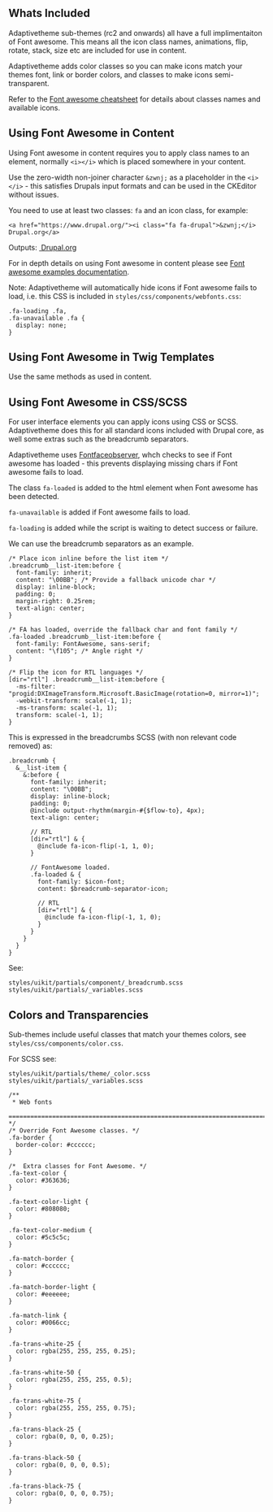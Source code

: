 ## Whats Included

Adaptivetheme sub-themes (rc2 and onwards) all have a full implimentaiton of Font awesome. This means all the icon class names, animations, flip, rotate, stack, size etc are included for use in content.

Adaptivetheme adds color classes so you can make icons match your themes font, link or border colors, and classes to make icons semi-transparent.

Refer to the [Font awesome cheatsheet](http://fontawesome.io/cheatsheet/) for details about classes names and available icons.


## Using Font Awesome in Content

Using Font awesome in content requires you to apply class names to an element, normally `<i></i>` which is placed somewhere in your content.

Use the zero-width non-joiner character `&zwnj;` as a placeholder in the `<i></i>` - this satisfies Drupals input formats and can be used in the CKEditor without issues.

You need to use at least two classes: `fa` and an icon class, for example:

`<a href="https://www.drupal.org/"><i class="fa fa-drupal">&zwnj;</i> Drupal.org</a>`

Outputs: <a href="https://www.drupal.org/"><i class="fa fa-drupal">&zwnj;</i> Drupal.org</a>

For in depth details on using Font awesome in content please see [Font awesome examples documentation](http://fontawesome.io/examples/).


Note: Adaptivetheme will automatically hide icons if Font awesome fails to load, i.e. this CSS is included in `styles/css/components/webfonts.css`:

````
.fa-loading .fa,
.fa-unavailable .fa {
  display: none;
}
````

## Using Font Awesome in Twig Templates

Use the same methods as used in content.


## Using Font Awesome in CSS/SCSS

For user interface elements you can apply icons using CSS or SCSS. Adaptivetheme does this for all standard icons included with Drupal core, as well some extras such as the breadcrumb separators.

Adaptivetheme uses [Fontfaceobserver](https://github.com/bramstein/fontfaceobserver), whch checks to see if Font awesome has loaded - this prevents displaying missing chars if Font awesome fails to load. 

The class `fa-loaded` is added to the html element when Font awesome has been detected.

`fa-unavailable` is added if Font awesome fails to load.

`fa-loading` is added while the script is waiting to detect success or failure.

We can use the breadcrumb separators as an example.

````
/* Place icon inline before the list item */
.breadcrumb__list-item:before {
  font-family: inherit;
  content: "\00BB"; /* Provide a fallback unicode char */
  display: inline-block;
  padding: 0;
  margin-right: 0.25rem;
  text-align: center;
}

/* FA has loaded, override the fallback char and font family */
.fa-loaded .breadcrumb__list-item:before {
  font-family: FontAwesome, sans-serif;
  content: "\f105"; /* Angle right */
}

/* Flip the icon for RTL languages */
[dir="rtl"] .breadcrumb__list-item:before {
  -ms-filter: "progid:DXImageTransform.Microsoft.BasicImage(rotation=0, mirror=1)";
  -webkit-transform: scale(-1, 1);
  -ms-transform: scale(-1, 1);
  transform: scale(-1, 1);
}
````

This is expressed in the breadcrumbs SCSS (with non relevant code removed) as:

````
.breadcrumb {
  &__list-item {
    &:before {
      font-family: inherit;
      content: "\00BB";
      display: inline-block;
      padding: 0;
      @include output-rhythm(margin-#{$flow-to}, 4px);
      text-align: center;

      // RTL
      [dir="rtl"] & {
        @include fa-icon-flip(-1, 1, 0);
      }

      // FontAwesome loaded.
      .fa-loaded & {
        font-family: $icon-font;
        content: $breadcrumb-separator-icon;

        // RTL
        [dir="rtl"] & {
          @include fa-icon-flip(-1, 1, 0);
        }
      }
    }
  }
}
````

See: 
````
styles/uikit/partials/component/_breadcrumb.scss
styles/uikit/partials/_variables.scss
````


## Colors and Transparencies

Sub-themes include useful classes that match your themes colors, see `styles/css/components/color.css`.

For SCSS see:
````
styles/uikit/partials/theme/_color.scss
styles/uikit/partials/_variables.scss
````

````
/**
 * Web fonts
 ============================================================================ */
/* Override Font Awesome classes. */
.fa-border {
  border-color: #cccccc;
}

/*  Extra classes for Font Awesome. */
.fa-text-color {
  color: #363636;
}

.fa-text-color-light {
  color: #808080;
}

.fa-text-color-medium {
  color: #5c5c5c;
}

.fa-match-border {
  color: #cccccc;
}

.fa-match-border-light {
  color: #eeeeee;
}

.fa-match-link {
  color: #0066cc;
}

.fa-trans-white-25 {
  color: rgba(255, 255, 255, 0.25);
}

.fa-trans-white-50 {
  color: rgba(255, 255, 255, 0.5);
}

.fa-trans-white-75 {
  color: rgba(255, 255, 255, 0.75);
}

.fa-trans-black-25 {
  color: rgba(0, 0, 0, 0.25);
}

.fa-trans-black-50 {
  color: rgba(0, 0, 0, 0.5);
}

.fa-trans-black-75 {
  color: rgba(0, 0, 0, 0.75);
}
````
